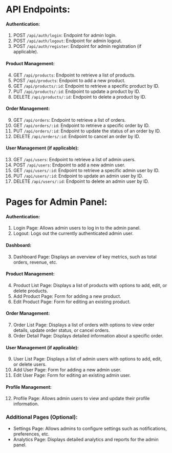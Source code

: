 
# API Endpoints:

#### Authentication:
1. POST `/api/auth/login`: Endpoint for admin login.
2. POST `/api/auth/logout`: Endpoint for admin logout.
3. POST `/api/auth/register`: Endpoint for admin registration (if applicable).

#### Product Management:
4. GET `/api/products`: Endpoint to retrieve a list of products.
5. POST `/api/products`: Endpoint to add a new product.
6. GET `/api/products/:id`: Endpoint to retrieve a specific product by ID.
7. PUT `/api/products/:id`: Endpoint to update a product by ID.
8. DELETE `/api/products/:id`: Endpoint to delete a product by ID.

#### Order Management:
9. GET `/api/orders`: Endpoint to retrieve a list of orders.
10. GET `/api/orders/:id`: Endpoint to retrieve a specific order by ID.
11. PUT `/api/orders/:id`: Endpoint to update the status of an order by ID.
12. DELETE `/api/orders/:id`: Endpoint to cancel an order by ID.

#### User Management (if applicable):
13. GET `/api/users`: Endpoint to retrieve a list of admin users.
14. POST `/api/users`: Endpoint to add a new admin user.
15. GET `/api/users/:id`: Endpoint to retrieve a specific admin user by ID.
16. PUT `/api/users/:id`: Endpoint to update an admin user by ID.
17. DELETE `/api/users/:id`: Endpoint to delete an admin user by ID.

# Pages for Admin Panel:

#### Authentication:
1. Login Page: Allows admin users to log in to the admin panel.
2. Logout: Logs out the currently authenticated admin user.

#### Dashboard:
3. Dashboard Page: Displays an overview of key metrics, such as total orders, revenue, etc.

#### Product Management:
4. Product List Page: Displays a list of products with options to add, edit, or delete products.
5. Add Product Page: Form for adding a new product.
6. Edit Product Page: Form for editing an existing product.

#### Order Management:
7. Order List Page: Displays a list of orders with options to view order details, update order status, or cancel orders.
8. Order Detail Page: Displays detailed information about a specific order.

#### User Management (if applicable):
9. User List Page: Displays a list of admin users with options to add, edit, or delete users.
10. Add User Page: Form for adding a new admin user.
11. Edit User Page: Form for editing an existing admin user.

#### Profile Management:
12. Profile Page: Allows admin users to view and update their profile information.

### Additional Pages (Optional):
- Settings Page: Allows admins to configure settings such as notifications, preferences, etc.
- Analytics Page: Displays detailed analytics and reports for the admin panel.
